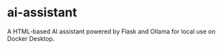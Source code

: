 # ai-assistant
A HTML-based AI assistant powered by Flask and Ollama for local use on Docker Desktop.
